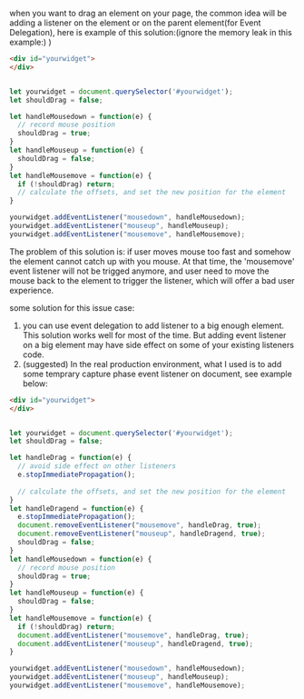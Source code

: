 when you want to drag an element on your page, the common idea will be adding a listener on the element or on the parent element(for Event Delegation), here is example of this solution:(ignore the memory leak in this example:) )

```html
<div id="yourwidget">
</div>
```

```javascript

let yourwidget = document.querySelector('#yourwidget');
let shouldDrag = false;

let handleMousedown = function(e) { 
  // record mouse position
  shouldDrag = true;
}
let handleMouseup = function(e) { 
  shouldDrag = false;
}
let handleMousemove = function(e) {
  if (!shouldDrag) return;
  // calculate the offsets, and set the new position for the element
} 

yourwidget.addEventListener("mousedown", handleMousedown);
yourwidget.addEventListener("mouseup", handleMouseup);
yourwidget.addEventListener("mousemove", handleMousemove);
```

The problem of this solution is:
if user moves mouse too fast and somehow the element cannot catch up with you mouse. At that time, the 'mousemove' event listener will not be trigged anymore, and user need to move the mouse back to the element to trigger the listener, which will offer a bad user experience.

some solution for this issue case:
1. you can use event delegation to add listener to a big enough element. This solution works well for most of the time. But adding event listener on a big element may have side effect on some of your existing listeners code.
2. (suggested) In the real production environment, what I used is to add some temprary capture phase event listener on document, see example below:

```html
<div id="yourwidget">
</div>
```
```javascript

let yourwidget = document.querySelector('#yourwidget');
let shouldDrag = false;

let handleDrag = function(e) {
  // avoid side effect on other listeners
  e.stopImmediatePropagation();
  
  // calculate the offsets, and set the new position for the element
}
let handleDragend = function(e) {
  e.stopImmediatePropagation();
  document.removeEventListener("mousemove", handleDrag, true);
  document.removeEventListener("mouseup", handleDragend, true);
  shouldDrag = false;
}
let handleMousedown = function(e) { 
  // record mouse position
  shouldDrag = true;
}
let handleMouseup = function(e) { 
  shouldDrag = false;
}
let handleMousemove = function(e) {
  if (!shouldDrag) return;
  document.addEventListener("mousemove", handleDrag, true);
  document.addEventListener("mouseup", handleDragend, true);
} 

yourwidget.addEventListener("mousedown", handleMousedown);
yourwidget.addEventListener("mouseup", handleMouseup);
yourwidget.addEventListener("mousemove", handleMousemove);
```
